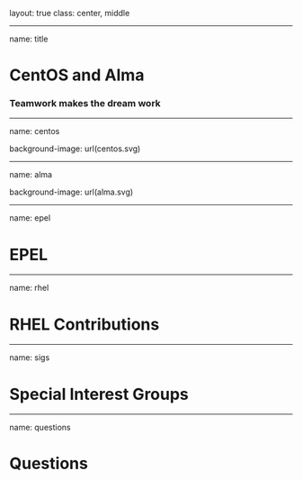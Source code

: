 layout: true
class: center, middle

---
name: title

# CentOS and Alma

### Teamwork makes the dream work

---
name: centos

background-image: url(centos.svg)

---
name: alma

background-image: url(alma.svg)

---
name: epel

# EPEL

---
name: rhel

# RHEL Contributions

---
name: sigs

# Special Interest Groups

---
name: questions

# Questions

